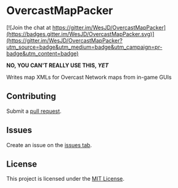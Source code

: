 # OvercastMapPacker
[![Join the chat at https://gitter.im/WesJD/OvercastMapPacker](https://badges.gitter.im/WesJD/OvercastMapPacker.svg)](https://gitter.im/WesJD/OvercastMapPacker?utm_source=badge&utm_medium=badge&utm_campaign=pr-badge&utm_content=badge)

**NO, YOU CAN'T REALLY USE THIS, _YET_**

Writes map XMLs for Overcast Network maps from in-game GUIs

## Contributing
Submit a [pull request](https://github.com/WesJD/OvercastMapPacker/compare).

## Issues
Create an issue on the [issues tab](https://github.com/WesJD/OvercastMapPacker/issues/new).

## License
This project is licensed under the [MIT License](LICENSE.txt). 
